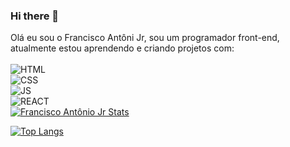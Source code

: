 ### Hi there 👋
Olá eu sou o Francisco Antôni Jr, sou um programador front-end, atualmente estou aprendendo e criando projetos com:
<br>
<br>
<img src="https://img.shields.io/badge/HTML5-E34F26?style=for-the-badge&logo=html5&logoColor=white" alt="HTML"/>
<br>
<img src="https://img.shields.io/badge/CSS3-1572B6?style=for-the-badge&logo=css3&logoColor=white" alt="CSS"/>
<br>
<img src="https://img.shields.io/badge/JavaScript-F7DF1E?style=for-the-badge&logo=javascript&logoColor=black" alt="JS"/>
<br>
<img src="https://img.shields.io/badge/React-20232A?style=for-the-badge&logo=react&logoColor=61DAFB" alt="REACT"/>
<br>
[![Francisco Antônio Jr Stats](https://github-readme-stats.vercel.app/api?username=Francis10jr)](https://github.com/anuraghazra/github-readme-stats)

[![Top Langs](https://github-readme-stats.vercel.app/api/top-langs/?username=Francis10jr)](https://github.com/anuraghazra/github-readme-stats)
